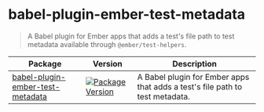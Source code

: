 # babel-plugin-ember-test-metadata

> A Babel plugin for Ember apps that adds a test's file path to test metadata available through `@ember/test-helpers`.

| Package                                                                                            | Version                                                                                                                                                                   | Description                                                                  |
| -------------------------------------------------------------------------------------------------- | ------------------------------------------------------------------------------------------------------------------------------------------------------------------------- | ---------------------------------------------------------------------------- |
| [babel-plugin-ember-test-metadata](https://www.npmjs.com/package/babel-plugin-ember-test-metadata) | [![Package Version](https://img.shields.io/npm/v/babel-plugin-ember-test-metadata.svg?style=flat-square)](https://www.npmjs.com/package/babel-plugin-ember-test-metadata) | A Babel plugin for Ember apps that adds a test's file path to test metadata. |
